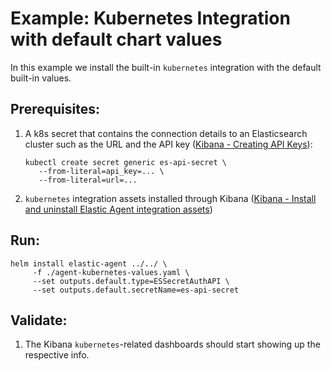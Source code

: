 # Example: Kubernetes Integration with default chart values

In this example we install the built-in `kubernetes` integration with the default built-in values.

## Prerequisites:
1. A k8s secret that contains the connection details to an Elasticsearch cluster such as the URL and the API key ([Kibana - Creating API Keys](https://www.elastic.co/guide/en/kibana/current/api-keys.html)):
    ```console
    kubectl create secret generic es-api-secret \
       --from-literal=api_key=... \
       --from-literal=url=...
    ```

2. `kubernetes` integration assets installed through Kibana ([Kibana - Install and uninstall Elastic Agent integration assets](https://www.elastic.co/guide/en/fleet/current/install-uninstall-integration-assets.html))

## Run:
```console
helm install elastic-agent ../../ \
     -f ./agent-kubernetes-values.yaml \
     --set outputs.default.type=ESSecretAuthAPI \
     --set outputs.default.secretName=es-api-secret
```

## Validate:

1. The Kibana `kubernetes`-related dashboards should start showing up the respective info.
